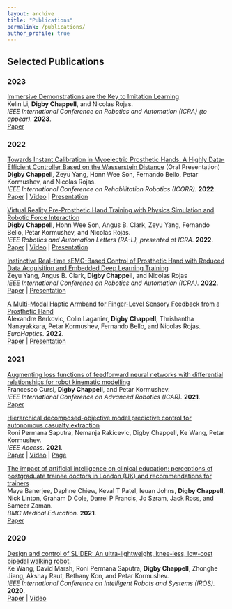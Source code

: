 ```yaml
---
layout: archive
title: "Publications"
permalink: /publications/
author_profile: true
---
```


## Selected Publications
### 2023
[Immersive Demonstrations are the Key to Imitation Learning](https://arxiv.org/abs/2301.09157)
<br>Kelin Li, **Digby Chappell**, and Nicolas Rojas.<br>
*IEEE International Conference on Robotics and Automation (ICRA) (to appear).* **2023**.<br>
[Paper](https://arxiv.org/pdf/2301.09157)

### 2022
[Towards Instant Calibration in Myoelectric Prosthetic Hands: A Highly Data-Efficient Controller Based on the Wasserstein Distance](https://ieeexplore.ieee.org/abstract/document/9896480/) (Oral Presentation)
<br>**Digby Chappell**, Zeyu Yang, Honn Wee Son, Fernando Bello, Petar Kormushev, and Nicolas Rojas.<br>
*IEEE International Conference on Rehabilitation Robotics (ICORR).* **2022**.<br>
[Paper]() | [Video](https://www.youtube.com/watch?v=AWtHQU4buZI) | [Presentation](https://www.youtube.com/watch?v=O_SNMl11OJY)

[Virtual Reality Pre-Prosthetic Hand Training with Physics Simulation and Robotic Force Interaction](https://ieeexplore.ieee.org/abstract/document/9714006)
<br>**Digby Chappell**, Honn Wee Son, Angus B. Clark, Zeyu Yang, Fernando Bello, Petar Kormushev, and Nicolas Rojas.<br>
*IEEE Robotics and Automation Letters (RA-L), presented at ICRA.* **2022**.<br>
[Paper](https://spiral.imperial.ac.uk/bitstream/10044/1/95373/2/Conference_Paper___ICRA_2022___VR_Prosthetic_Hand_Feedback_Resubmission.pdf) | [Video](https://www.youtube.com/watch?v=beY-pm6CNCM) | [Presentation](https://www.youtube.com/watch?v=8G7L77RqZ6o)

[Instinctive Real-time sEMG-Based Control of Prosthetic Hand with Reduced Data Acquisition and Embedded Deep Learning Training](https://ieeexplore.ieee.org/abstract/document/9811741/)
<br>Zeyu Yang, Angus B. Clark, **Digby Chappell**, and Nicolas Rojas<br>
*IEEE International Conference on Robotics and Automation (ICRA).* **2022**.<br>
[Paper](https://drive.google.com/file/u/0/d/1RFQpLkuLijaY43AA8kR5XPqLvcGlExeF/view) | [Presentation](https://www.youtube.com/watch?v=fXIlpW6o_YA)

[A Multi-Modal Haptic Armband for Finger-Level Sensory Feedback from a Prosthetic Hand](https://link.springer.com/chapter/10.1007/978-3-031-06249-0_16)
<br>Alexandre Berkovic, Colin Laganier, **Digby Chappell**, Thrishantha Nanayakkara, Petar Kormushev, Fernando Bello, and Nicolas Rojas.<br>
*EuroHaptics.* **2022**.<br>
[Paper](https://link.springer.com/content/pdf/10.1007/978-3-031-06249-0_16.pdf) | [Presentation](https://webcast.tuhh.de/Mediasite/Play/bdcfa56e8f1c4593a4690fd58b644c2d1d)

### 2021
[Augmenting loss functions of feedforward neural networks with differential relationships for robot kinematic modelling](https://ieeexplore.ieee.org/abstract/document/9659415/)
<br>Francesco Cursi, **Digby Chappell**, and Petar Kormushev.<br>
*IEEE International Conference on Advanced Robotics (ICAR).* **2021**.<br>
[Paper](https://spiral.imperial.ac.uk/bitstream/10044/1/93888/2/Cursi_ICAR-2021_accepted.pdf)

[Hierarchical decomposed-objective model predictive control for autonomous casualty extraction](https://ieeexplore.ieee.org/abstract/document/9369351/)
<br>Roni Permana Saputra, Nemanja Rakicevic, Digby Chappell, Ke Wang, Petar Kormushev.<br>
*IEEE Access.* **2021**.<br>
[Paper](https://ieeexplore.ieee.org/iel7/6287639/9312710/09369351.pdf) | [Video](https://www.youtube.com/watch?v=6M_bMNQ1rII) | [Page](https://sites.google.com/view/hido-mpc-resqbot)

[The impact of artificial intelligence on clinical education: perceptions of postgraduate trainee doctors in London (UK) and recommendations for trainers](https://bmcmededuc.biomedcentral.com/articles/10.1186/s12909-021-02870-x)
<br>Maya Banerjee, Daphne Chiew, Keval T Patel, Ieuan Johns, **Digby Chappell**, Nick Linton, Graham D Cole, Darrel P Francis, Jo Szram, Jack Ross, and Sameer Zaman.<br>
*BMC Medical Education.* **2021**.<br>
[Paper](https://bmcmededuc.biomedcentral.com/counter/pdf/10.1186/s12909-021-02870-x.pdf)

### 2020
[Design and control of SLIDER: An ultra-lightweight, knee-less, low-cost bipedal walking robot.](https://ieeexplore.ieee.org/document/9341143)
<br> Ke Wang, David Marsh, Roni Permana Saputra, **Digby Chappell**, Zhonghe Jiang, Akshay Raut, Bethany Kon, and Petar Kormushev. <br>
*IEEE International Conference on Intelligent Robots and Systems (IROS).* **2020**.<br>
[Paper](https://kormushev.com/papers/Wang_IROS-2020.pdf) | [Video](https://www.youtube.com/watch?v=ioqguHbpi2Y)
